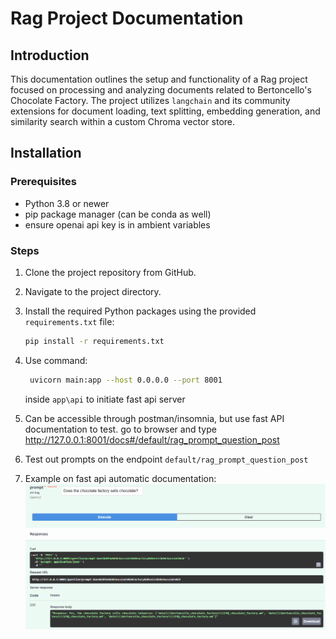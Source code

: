 
# Rag Project Documentation

## Introduction

This documentation outlines the setup and functionality of a Rag project focused on processing and analyzing documents related to Bertoncello's Chocolate Factory. The project utilizes `langchain` and its community extensions for document loading, text splitting, embedding generation, and similarity search within a custom Chroma vector store.

## Installation

### Prerequisites

- Python 3.8 or newer
- pip package manager (can be conda as well)
- ensure openai api key is in ambient variables

### Steps

1. Clone the project repository from GitHub.
2. Navigate to the project directory.
3. Install the required Python packages using the provided `requirements.txt` file:

    ```bash
    pip install -r requirements.txt
    ```
4. Use command:
    ```bash
     uvicorn main:app --host 0.0.0.0 --port 8001
     ```
    inside `app\api` to initiate fast api server
5. Can be accessible through postman/insomnia, but use fast API documentation to test. go to browser and type http://127.0.0.1:8001/docs#/default/rag_prompt_question_post
6. Test out prompts on the endpoint `default/rag_prompt_question_post`
7. Example on fast api automatic documentation: ![alt text](image.png)
